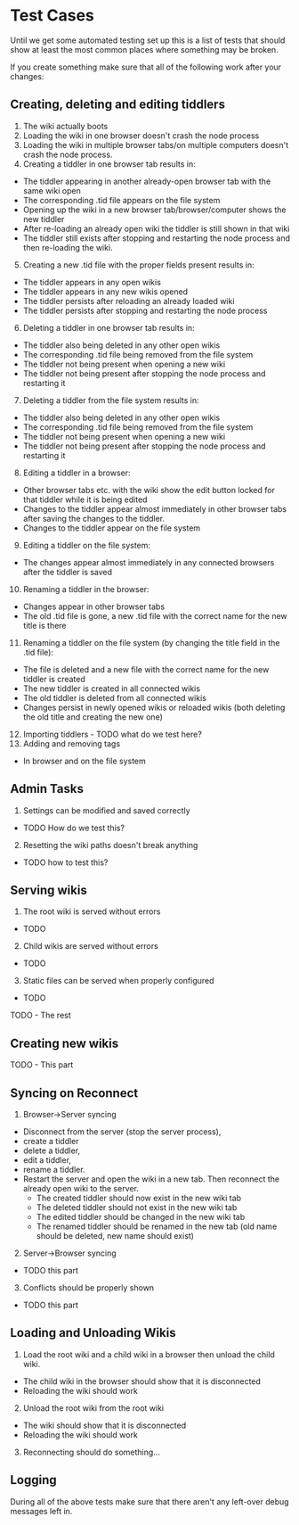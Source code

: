 # Test Cases

Until we get some automated testing set up this is a list of tests that should
show at least the most common places where something may be broken.

If you create something make sure that all of the following work after your
changes:

## Creating, deleting and editing tiddlers

1. The wiki actually boots
2. Loading the wiki in one browser doesn't crash the node process
3. Loading the wiki in multiple browser tabs/on multiple computers doesn't
  crash the node process.
4. Creating a tiddler in one browser tab results in:
  - The tiddler appearing in another already-open browser tab with the same
    wiki open
  - The corresponding .tid file appears on the file system
  - Opening up the wiki in a new browser tab/browser/computer shows the new tiddler
  - After re-loading an already open wiki the tiddler is still shown in that
    wiki
  - The tiddler still exists after stopping and restarting the node process and
    then re-loading the wiki.
5. Creating a new .tid file with the proper fields present results in:
  - The tiddler appears in any open wikis
  - The tiddler appears in any new wikis opened
  - The tiddler persists after reloading an already loaded wiki
  - The tiddler persists after stopping and restarting the node process
6. Deleting a tiddler in one browser tab results in:
  - The tiddler also being deleted in any other open wikis
  - The corresponding .tid file being removed from the file system
  - The tiddler not being present when opening a new wiki
  - The tiddler not being present after stopping the node process and
    restarting it
7. Deleting a tiddler from the file system results in:
  - The tiddler also being deleted in any other open wikis
  - The corresponding .tid file being removed from the file system
  - The tiddler not being present when opening a new wiki
  - The tiddler not being present after stopping the node process and
    restarting it
8. Editing a tiddler in a browser:
  - Other browser tabs etc. with the wiki show the edit button locked for that
    tiddler while it is being edited
  - Changes to the tiddler appear almost immediately in other browser tabs
    after saving the changes to the tiddler.
  - Changes to the tiddler appear on the file system
9. Editing a tiddler on the file system:
  - The changes appear almost immediately in any connected browsers after the
    tiddler is saved
10. Renaming a tiddler in the browser:
  - Changes appear in other browser tabs
  - The old .tid file is gone, a new .tid file with the correct name for the
    new title is there
11. Renaming a tiddler on the file system (by changing the title field in the
    .tid file):
  - The file is deleted and a new file with the correct name for the new
    tiddler is created
  - The new tiddler is created in all connected wikis
  - The old tiddler is deleted from all connected wikis
  - Changes persist in newly opened wikis or reloaded wikis (both deleting the
    old title and creating the new one)
12. Importing tiddlers - TODO what do we test here?
13. Adding and removing tags
  - In browser and on the file system

## Admin Tasks

1. Settings can be modified and saved correctly
  - TODO How do we test this?
2. Resetting the wiki paths doesn't break anything
  - TODO how to test this?

## Serving wikis

1. The root wiki is served without errors
  - TODO
2. Child wikis are served without errors
  - TODO
3. Static files can be served when properly configured
  - TODO

TODO - The rest

## Creating new wikis

TODO - This part

## Syncing on Reconnect

1. Browser->Server syncing
  - Disconnect from the server (stop the server process),
  - create a tiddler
  - delete a tiddler,
  - edit a tiddler,
  - rename a tiddler.
  - Restart the server and open the wiki in a new tab. Then reconnect the already open wiki to the server.
    - The created tiddler should now exist in the new wiki tab
    - The deleted tiddler should not exist in the new wiki tab
    - The edited tiddler should be changed in the new wiki tab
    - The renamed tiddler should be renamed in the new tab (old name should be deleted, new name should exist)
2. Server->Browser syncing
  - TODO this part
3. Conflicts should be properly shown
  - TODO this part

## Loading and Unloading Wikis

1. Load the root wiki and a child wiki in a browser then unload the child wiki.
  - The child wiki in the browser should show that it is disconnected
  - Reloading the wiki should work
2. Unload the root wiki from the root wiki
  - The wiki should show that it is disconnected
  - Reloading the wiki should work
3. Reconnecting should do something...

## Logging

During all of the above tests make sure that there aren't any left-over debug
messages left in.

